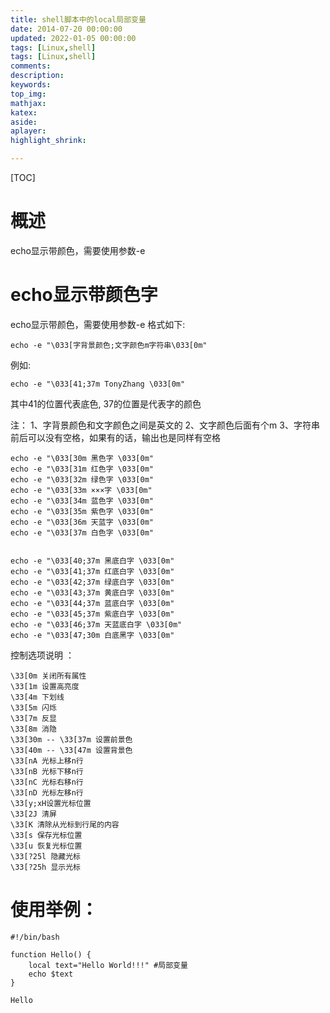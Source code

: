 ```yaml
---
title: shell脚本中的local局部变量
date: 2014-07-20 00:00:00
updated: 2022-01-05 00:00:00
tags: [Linux,shell]
tags: [Linux,shell]
comments: 
description:
keywords:
top_img:
mathjax:
katex:
aside:
aplayer:
highlight_shrink:

---
```


[TOC]

# 概述

echo显示带颜色，需要使用参数-e



# echo显示带颜色字

echo显示带颜色，需要使用参数-e
		格式如下:

```shell
echo -e "\033[字背景颜色;文字颜色m字符串\033[0m"
```

例如:

```shell
echo -e "\033[41;37m TonyZhang \033[0m"
```


其中41的位置代表底色, 37的位置是代表字的颜色

 注：
		1、字背景颜色和文字颜色之间是英文的
		2、文字颜色后面有个m
		3、字符串前后可以没有空格，如果有的话，输出也是同样有空格

```shell
echo -e "\033[30m 黑色字 \033[0m"
echo -e "\033[31m 红色字 \033[0m"
echo -e "\033[32m 绿色字 \033[0m"
echo -e "\033[33m ×××字 \033[0m"
echo -e "\033[34m 蓝色字 \033[0m"
echo -e "\033[35m 紫色字 \033[0m"
echo -e "\033[36m 天蓝字 \033[0m"
echo -e "\033[37m 白色字 \033[0m"
 

echo -e "\033[40;37m 黑底白字 \033[0m"
echo -e "\033[41;37m 红底白字 \033[0m"
echo -e "\033[42;37m 绿底白字 \033[0m"
echo -e "\033[43;37m 黄底白字 \033[0m"
echo -e "\033[44;37m 蓝底白字 \033[0m"
echo -e "\033[45;37m 紫底白字 \033[0m"
echo -e "\033[46;37m 天蓝底白字 \033[0m"
echo -e "\033[47;30m 白底黑字 \033[0m"
```

控制选项说明 ：

```shell
\33[0m 关闭所有属性
\33[1m 设置高亮度
\33[4m 下划线
\33[5m 闪烁
\33[7m 反显
\33[8m 消隐
\33[30m -- \33[37m 设置前景色
\33[40m -- \33[47m 设置背景色
\33[nA 光标上移n行
\33[nB 光标下移n行
\33[nC 光标右移n行
\33[nD 光标左移n行
\33[y;xH设置光标位置
\33[2J 清屏
\33[K 清除从光标到行尾的内容
\33[s 保存光标位置
\33[u 恢复光标位置
\33[?25l 隐藏光标
\33[?25h 显示光标
```













# 使用举例：

```shell
#!/bin/bash

function Hello() {
	local text="Hello World!!!" #局部变量
	echo $text
}

Hello
```

